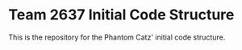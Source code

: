 <body>
<h1>Team 2637 Initial Code Structure</h1>

<p>This is the repository for the Phantom Catz' initial code structure.</p>

</body>